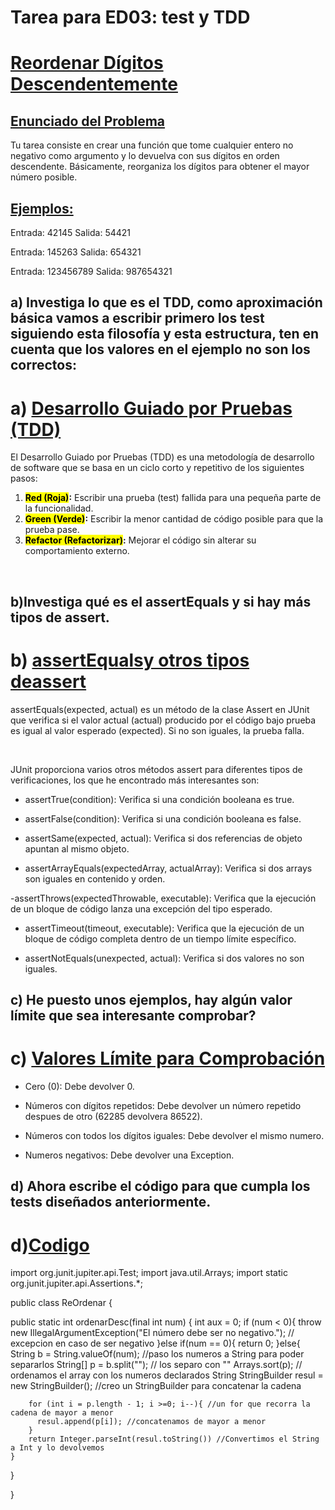 <h1>Tarea para ED03: test y TDD</h1>

# <ins>Reordenar Dígitos Descendentemente</ins>

## <ins>Enunciado del Problema</ins>

Tu tarea consiste en crear una función que tome cualquier entero no negativo como argumento y lo devuelva con sus dígitos en orden descendente. Básicamente, reorganiza los dígitos para obtener el mayor número posible.

 ## <ins>Ejemplos:</ins>

Entrada: 42145 Salida: 54421

Entrada: 145263 Salida: 654321

Entrada: 123456789 Salida: 987654321
<br>

## a) Investiga lo que es el TDD, como aproximación básica vamos a escribir primero los test siguiendo esta filosofía y esta estructura, ten en cuenta que los valores en el ejemplo no son los correctos: 

# <a>a)</a> <ins>Desarrollo Guiado por Pruebas (TDD)</ins>

El Desarrollo Guiado por Pruebas (TDD) es una metodología de desarrollo de software que se basa en un ciclo corto y repetitivo de los siguientes pasos:

1.  **<mark>Red (Roja)</mark>:** Escribir una prueba (test) fallida para una pequeña parte de la funcionalidad.
2.  **<mark>Green (Verde)</mark>:** Escribir la menor cantidad de código posible para que la prueba pase.
3.  **<mark>Refactor (Refactorizar)</mark>:** Mejorar el código sin alterar su comportamiento externo.

<br>

## b)Investiga qué es el assertEquals y si hay más tipos de assert.

# <a>b)</a> <ins>assertEqualsy otros tipos deassert</ins>
assertEquals(expected, actual) es un método de la clase Assert en JUnit que verifica si el valor actual (actual) producido por el código bajo prueba es igual al valor esperado (expected). Si no son iguales, la prueba falla.

<br>

JUnit proporciona varios otros métodos assert para diferentes tipos de verificaciones, los que he encontrado más interesantes son:

- assertTrue(condition): Verifica si una condición booleana es true.

- assertFalse(condition): Verifica si una condición booleana es false.

- assertSame(expected, actual): Verifica si dos referencias de objeto apuntan al mismo objeto.

- assertArrayEquals(expectedArray, actualArray): Verifica si dos arrays son iguales en contenido y orden.

-assertThrows(expectedThrowable, executable): Verifica que la ejecución de un bloque de código lanza una excepción del tipo esperado.

- assertTimeout(timeout, executable): Verifica que la ejecución de un bloque de código completa dentro de un tiempo límite específico.

- assertNotEquals(unexpected, actual): Verifica si dos valores no son iguales.

## c) He puesto unos ejemplos, hay algún valor límite que sea interesante comprobar?

# <a>c)</a> <ins>Valores Límite para Comprobación</ins>

 - Cero (0): Debe devolver 0.

 - Números con dígitos repetidos: Debe devolver un número repetido despues de otro (62285 devolvera 86522).

 - Números con todos los dígitos iguales: Debe devolver el mismo numero.

 - Numeros negativos: Debe devolver una Exception.

## d) Ahora escribe el código para que cumpla los tests diseñados anteriormente. 

# <a>d)</a><ins>Codigo</ins>

import org.junit.jupiter.api.Test;
import java.util.Arrays;
import static org.junit.jupiter.api.Assertions.*;

public class ReOrdenar {

  public static int ordenarDesc(final int num) {
    int aux = 0;
    if (num < 0){
        throw new IllegalArgumentException("El número debe ser no negativo."); // excepcion en caso de ser negativo
    }else if(num == 0){
      return 0;
    }else{
        String b = String.valueOf(num); //paso los numeros a String para poder separarlos
        String[] p = b.split(""); // los separo con ""
        Arrays.sort(p); // ordenamos el array con los numeros declarados String
        StringBuilder resul = new StringBuilder(); //creo un StringBuilder para concatenar la cadena

        for (int i = p.length - 1; i >=0; i--){ //un for que recorra la cadena de mayor a menor
          resul.append(p[i]); //concatenamos de mayor a menor
        }
        return Integer.parseInt(resul.toString()) //Convertimos el String a Int y lo devolvemos
    }

  }

}

